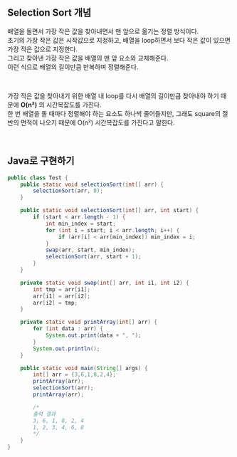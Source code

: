 ## Selection Sort 개념

배열을 돌면서 가장 작은 값을 찾아내면서 맨 앞으로 옮기는 정렬 방식이다.  
초기의 가장 작은 값은 시작값으로 지정하고, 배열을 loop하면서 보다 작은 값이 있으면 가장 작은 값으로 지정한다.  
그리고 찾아낸 가장 작은 값을 배열의 맨 앞 요소와 교체해준다.  
이런 식으로 배열의 길이만큼 반복하며 정렬해준다.

</br>

가장 작은 값을 찾아내기 위한 배열 내 loop를 다시 배열의 길이만큼 찾아내야 하기 때문에 **O(n²)** 의 시간복잡도를 가진다.  
한 번 배열을 돌 때마다 정렬해야 하는 요소도 하나씩 줄어들지만, 그래도 square의 절반의 면적이 나오기 때문에 O(n²) 시간복잡도를 가진다고 말한다.

</br>

## Java로 구현하기

```java
public class Test {
    public static void selectionSort(int[] arr) {
        selectionSort(arr, 0);
    }

    public static void selectionSort(int[] arr, int start) {
        if (start < arr.length - 1) {
            int min_index = start;
            for (int i = start; i < arr.length; i++) {
                if (arr[i] < arr[min_index]) min_index = i;
            }
            swap(arr, start, min_index);
            selectionSort(arr, start + 1);
        }
    }

    private static void swap(int[] arr, int i1, int i2) {
        int tmp = arr[i1];
        arr[i1] = arr[i2];
        arr[i2] = tmp;
    }

    private static void printArray(int[] arr) {
        for (int data : arr) {
            System.out.print(data + ", ");
        }
        System.out.println();
    }

    public static void main(String[] args) {
        int[] arr = {3,6,1,8,2,4};
        printArray(arr);
        selectionSort(arr);
        printArray(arr);

        /*
        출력 결과
        3, 6, 1, 8, 2, 4
        1, 2, 3, 4, 6, 8
        */
    }
}
```
